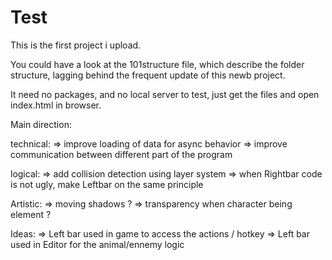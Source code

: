 # Test

This is the first project i upload.

You could have a look at the 101structure file, which describe the folder structure, lagging behind the frequent update of this newb project.

It need no packages, and no local server to test, just get the files and open index.html in browser.

Main direction:

technical:
=> improve loading of data for async behavior
=> improve communication between different part of the program

logical:
=> add collision detection using layer system
=> when Rightbar code is not ugly, make Leftbar on the same principle

Artistic:
=> moving shadows ?
=> transparency when character being element ?

Ideas:
=> Left bar used in game to access the actions / hotkey
=> Left bar used in Editor for the animal/ennemy logic

